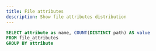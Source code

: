 ```yaml
---
title: File attributes
description: Show file attributes distribution
---
```



```sql attributes
SELECT attribute as name, COUNT(DISTINCT path) AS value
FROM file_attributes
GROUP BY attribute
```

<DataTable data={attributes}/>
